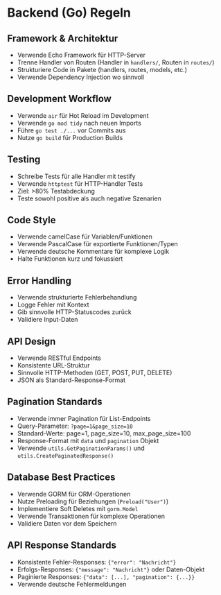 # Backend (Go) Regeln

## Framework & Architektur
- Verwende Echo Framework für HTTP-Server
- Trenne Handler von Routen (Handler in `handlers/`, Routen in `routes/`)
- Strukturiere Code in Pakete (handlers, routes, models, etc.)
- Verwende Dependency Injection wo sinnvoll

## Development Workflow
- Verwende `air` für Hot Reload im Development
- Verwende `go mod tidy` nach neuen Imports
- Führe `go test ./...` vor Commits aus
- Nutze `go build` für Production Builds

## Testing
- Schreibe Tests für alle Handler mit testify
- Verwende `httptest` für HTTP-Handler Tests
- Ziel: >80% Testabdeckung
- Teste sowohl positive als auch negative Szenarien

## Code Style
- Verwende camelCase für Variablen/Funktionen
- Verwende PascalCase für exportierte Funktionen/Typen
- Verwende deutsche Kommentare für komplexe Logik
- Halte Funktionen kurz und fokussiert

## Error Handling
- Verwende strukturierte Fehlerbehandlung
- Logge Fehler mit Kontext
- Gib sinnvolle HTTP-Statuscodes zurück
- Validiere Input-Daten

## API Design
- Verwende RESTful Endpoints
- Konsistente URL-Struktur
- Sinnvolle HTTP-Methoden (GET, POST, PUT, DELETE)
- JSON als Standard-Response-Format

## Pagination Standards
- Verwende immer Pagination für List-Endpoints
- Query-Parameter: `?page=1&page_size=10`
- Standard-Werte: page=1, page_size=10, max_page_size=100
- Response-Format mit `data` und `pagination` Objekt
- Verwende `utils.GetPaginationParams()` und `utils.CreatePaginatedResponse()`

## Database Best Practices
- Verwende GORM für ORM-Operationen
- Nutze Preloading für Beziehungen (`Preload("User")`)
- Implementiere Soft Deletes mit `gorm.Model`
- Verwende Transaktionen für komplexe Operationen
- Validiere Daten vor dem Speichern

## API Response Standards
- Konsistente Fehler-Responses: `{"error": "Nachricht"}`
- Erfolgs-Responses: `{"message": "Nachricht"}` oder Daten-Objekt
- Paginierte Responses: `{"data": [...], "pagination": {...}}`
- Verwende deutsche Fehlermeldungen 